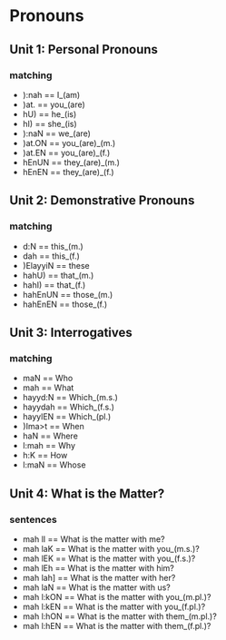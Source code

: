 # Pronouns

## Unit 1: Personal Pronouns
### matching
- ):nah  ==  I_(am) 
- )at.   ==  you_(are) 
- hU)    ==  he_(is) 
- hI)    ==  she_(is)
- ):naN  ==  we_(are) 
- )at.ON ==  you_(are)_(m.) 
- )at.EN ==  you_(are)_(f.) 
- hEnUN  ==  they_(are)_(m.) 
- hEnEN  ==  they_(are)_(f.) 

## Unit 2: Demonstrative Pronouns
### matching
- d:N      == this_(m.)
- dah      == this_(f.)
- )ElayyiN == these
- hahU)    == that_(m.)
- hahI)    == that_(f.)
- hahEnUN  == those_(m.)
- hahEnEN  == those_(f.)

## Unit 3: Interrogatives
### matching
- maN     == Who
- mah     == What
- hayyd:N == Which_(m.s.)
- hayydah == Which_(f.s.)
- hayylEN == Which_(pl.)
- )Ima>t  == When
- haN     == Where
- l:mah   == Why
- h:K     == How
- l:maN   == Whose

## Unit 4: What is the Matter?
### sentences
- mah lI    == What is the matter with me?
- mah laK   == What is the matter with you_(m.s.)?
- mah lEK   == What is the matter with you_(f.s.)?
- mah lEh   == What is the matter with him?
- mah lah]  == What is the matter with her?
- mah laN   == What is the matter with us?
- mah l:kON == What is the matter with you_(m.pl.)?
- mah l:kEN == What is the matter with you_(f.pl.)?
- mah l:hON == What is the matter with them_(m.pl.)?
- mah l:hEN == What is the matter with them_(f.pl.)?

